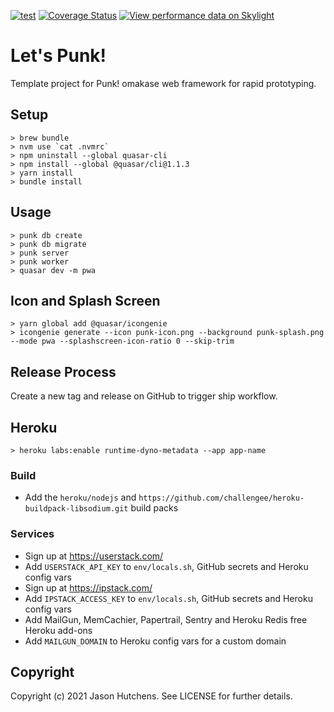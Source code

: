 [![test](https://github.com/kranzky/lets-punk/workflows/test/badge.svg)](https://github.com/kranzky/lets-punk/actions?query=workflow%3Atest)
[![Coverage Status](https://coveralls.io/repos/github/kranzky/lets-punk/badge.svg?branch=main)](https://coveralls.io/github/kranzky/lets-punk?branch=main)
[![View performance data on Skylight](https://badges.skylight.io/typical/aybo6Vh1GiAs.svg?token=s6UcTqIGcrc1zWwmCKEsE7YlMY7duJIqKR5Bok2k2bk)](https://www.skylight.io/app/applications/aybo6Vh1GiAs)

# Let's Punk!

Template project for Punk! omakase web framework for rapid prototyping.

## Setup

```
> brew bundle
> nvm use `cat .nvmrc`
> npm uninstall --global quasar-cli
> npm install --global @quasar/cli@1.1.3
> yarn install
> bundle install
```

## Usage

```
> punk db create
> punk db migrate
> punk server
> punk worker
> quasar dev -m pwa
```

## Icon and Splash Screen

```
> yarn global add @quasar/icongenie
> icongenie generate --icon punk-icon.png --background punk-splash.png --mode pwa --splashscreen-icon-ratio 0 --skip-trim
```

## Release Process

Create a new tag and release on GitHub to trigger ship workflow.

## Heroku

```
> heroku labs:enable runtime-dyno-metadata --app app-name
```

### Build

* Add the `heroku/nodejs` and `https://github.com/challengee/heroku-buildpack-libsodium.git` build packs

### Services

* Sign up at https://userstack.com/
* Add `USERSTACK_API_KEY` to `env/locals.sh`, GitHub secrets and Heroku config vars
* Sign up at https://ipstack.com/
* Add `IPSTACK_ACCESS_KEY` to `env/locals.sh`, GitHub secrets and Heroku config vars
* Add MailGun, MemCachier, Papertrail, Sentry and Heroku Redis free Heroku add-ons
* Add `MAILGUN_DOMAIN` to Heroku config vars for a custom domain

## Copyright

Copyright (c) 2021 Jason Hutchens. See LICENSE for further details.
